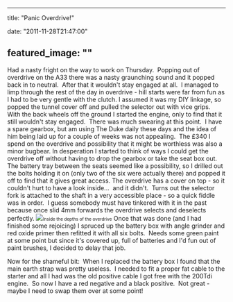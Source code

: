 
---
title: "Panic Overdrive!"

date: "2011-11-28T21:47:00"

featured_image: ""
---


Had a nasty fright on the way to work on Thursday.  Popping out of overdrive on the A33 there was a nasty graunching sound and it popped back in to neutral.  After that it wouldn't stay engaged at all.  I managed to limp through the rest of the day in overdrive - hill starts were far from fun as I had to be very gentle with the clutch.
I assumed it was my DIY linkage, so popped the tunnel cover off and pulled the selector out with vice grips.  With the back wheels off the ground I started the engine, only to find that it still wouldn't stay engaged.  There was much swearing at this point.  I have a spare gearbox, but am using The Duke daily these days and the idea of him being laid up for a couple of weeks was not appealing.  The £340 I spend on the overdrive and possibility that it might be worthless was also a minor bugbear.
In desperation I started to think of ways I could get the overdrive off without having to drop the gearbox or take the seat box out.  The battery tray between the seats seemed like a possibility, so I drilled out the bolts holding it on (only two of the six were actually there) and popped it off to find that it gives great access.
The overdrive has a cover on top - so it couldn't hurt to have a look inside...  and it didn't.  Turns out the selector fork is attached to the shaft in a very accessible place - so a quick fiddle was in order.  I guess somebody must have tinkered with it in the past because once slid 4mm forwards the overdrive selects and deselects perfectly.
<a href="http://4.bp.blogspot.com/-_9X9u_TQfCc/TtP6Z2np9II/AAAAAAAACWc/EX46Zo-6G5U/s1600/IMG_2662.JPG"><img src="http://4.bp.blogspot.com/-_9X9u_TQfCc/TtP6Z2np9II/AAAAAAAACWc/EX46Zo-6G5U/s320/IMG_2662.JPG"/></a><span style="font-size: x-small;">Inside the depths of the overdrive</span>
Once that was done (and I had finished some rejoicing) I spruced up the battery box with angle grinder and red oxide primer then refitted it with all six bolts.  Needs some green paint at some point but since it's covered up, full of batteries and I'd fun out of paint brushes, I decided to delay that job.

Now for the shameful bit:  When I replaced the battery box I found that the main earth strap was pretty useless.  I needed to fit a proper fat cable to the starter and all I had was the old positive cable I got free with the 200Tdi engine.  So now I have a red negative and a black positive.  Not great - maybe I need to swap them over at some point!
